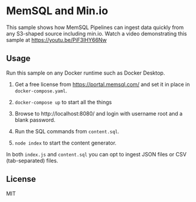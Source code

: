 MemSQL and Min.io
=================

This sample shows how MemSQL Pipelines can ingest data quickly from any S3-shaped source including min.io.  Watch a video demonstrating this sample at https://youtu.be/PiF3lHY66Nw


Usage
-----

Run this sample on any Docker runtime such as Docker Desktop.

1. Get a free license from https://portal.memsql.com/ and set it in place in `docker-compose.yaml`.

2. `docker-compose up` to start all the things

3. Browse to http://localhost:8080/ and login with username root and a blank password.

4. Run the SQL commands from `content.sql`.

5. `node index` to start the content generator.

In both `index.js` and `content.sql` you can opt to ingest JSON files or CSV (tab-separated) files.


License
-------

MIT
